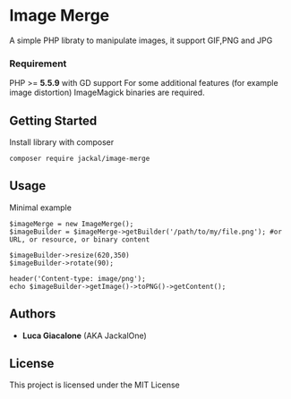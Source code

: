 # Image Merge
A simple PHP libraty to manipulate images, it support GIF,PNG and JPG

### Requirement
PHP >= **5.5.9** with GD support 
For some additional features (for example image distortion) ImageMagick binaries are required.

## Getting Started
Install library with composer
```
composer require jackal/image-merge
```
## Usage
Minimal example
```
$imageMerge = new ImageMerge();
$imageBuilder = $imageMerge->getBuilder('/path/to/my/file.png'); #or URL, or resource, or binary content

$imageBuilder->resize(620,350)
$imageBuilder->rotate(90);
     
header('Content-type: image/png');           
echo $imageBuilder->getImage()->toPNG()->getContent();           
```


## Authors
* **Luca Giacalone** (AKA JackalOne)

## License
This project is licensed under the MIT License

